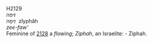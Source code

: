H2129  
זיפה  
זִיפָה ‎ zı̂yphâh  
*zee-faw‘*  
Feminine of [2128](h2128) a *flowing*; *Ziphah*, an Israelite: -
Ziphah.  
